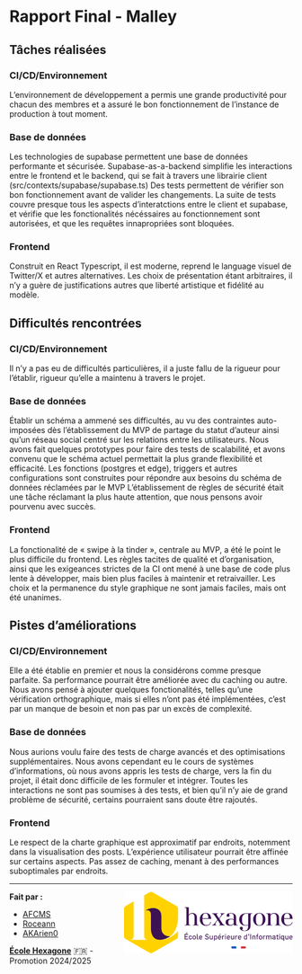 # Rapport Final - Malley

## Tâches réalisées

### CI/CD/Environnement

L’environnement de développement a permis une grande productivité pour chacun des membres et a assuré le bon fonctionnement de l’instance de production à tout moment.

### Base de données

Les technologies de supabase permettent une base de données performante et sécurisée. Supabase-as-a-backend simplifie les interactions entre le frontend et le backend, qui se fait à travers une librairie client (src/contexts/supabase/supabase.ts)
Des tests permettent de vérifier son bon fonctionnement avant de valider les changements. La suite de tests couvre presque tous les aspects d’interatctions entre le client et supabase, et vérifie que les fonctionalités nécéssaires au fonctionnement sont autorisées, et que les requêtes innapropriées sont bloquées.

### Frontend

Construit en React Typescript, il est moderne, reprend le language visuel de Twitter/X et autres alternatives.
Les choix de présentation étant arbitraires, il n’y a guère de justifications autres que liberté artistique et fidélité au modèle.

## Difficultés rencontrées

### CI/CD/Environnement

Il n’y a pas eu de difficultés particulières, il a juste fallu de la rigueur pour l’établir, rigueur qu’elle a maintenu à travers le projet.

### Base de données

Établir un schéma a ammené ses difficultés, au vu des contraintes auto-imposées dès l’établissement du MVP de partage du statut d’auteur ainsi qu’un réseau social centré sur les relations entre les utilisateurs.
Nous avons fait quelques prototypes pour faire des tests de scalabilité, et avons convenu que le schéma actuel permettait la plus grande flexibilité et efficacité.
Les fonctions (postgres et edge), triggers et autres configurations sont construites pour répondre aux besoins du schéma de données réclamées par le MVP
L’établissement de règles de sécurité était une tâche réclamant la plus haute attention, que nous pensons avoir pourvenu avec succès.

### Frontend

La fonctionalité de « swipe à la tinder », centrale au MVP, a été le point le plus difficile du frontend.
Les règles tacites de qualité et d’organisation, ainsi que les exigeances strictes de la CI ont mené à une base de code plus lente à développer, mais bien plus faciles à maintenir et retraivailler.
Les choix et la permanence du style graphique ne sont jamais faciles, mais ont été unanimes.

## Pistes d’améliorations

### CI/CD/Environnement

Elle a été établie en premier et nous la considérons comme presque parfaite.
Sa performance pourrait être améliorée avec du caching ou autre.
Nous avons pensé à ajouter quelques fonctionalités, telles qu’une vérification orthographique, mais si elles n’ont pas été implémentées, c’est par un manque de besoin et non pas par un excès de complexité.

### Base de données

Nous aurions voulu faire des tests de charge avancés et des optimisations supplémentaires. Nous avons cependant eu le cours de systèmes d’informations, où nous avons appris les tests de charge, vers la fin du projet, il était donc difficile de les formuler et intégrer.
Toutes les interactions ne sont pas soumises à des tests, et bien qu’il n’y aie de grand problème de sécurité, certains pourraient sans doute être rajoutés.

### Frontend

Le respect de la charte graphique est approximatif par endroits, notemment dans la visualisation des posts.
L’expérience utilisateur pourrait être affinée sur certains aspects.
Pas assez de caching, menant à des performances suboptimales par endroits.

---

<img align="right" src="../.github/Hexa_Logo_Sign_RVB_Full.svg" width="300px"/>

**Fait par :**

- [AFCMS](https://github.com/AFCMS)
- [Roceann](https://github.com/Roceann)
- [AKArien0](https://github.com/AKArien0)

[**École Hexagone**](https://www.ecole-hexagone.com) 🇫🇷 - Promotion 2024/2025
